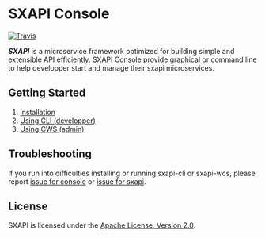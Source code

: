 SXAPI Console
=============

[![Travis](https://travis-ci.org//startxfr/sxapi-console.svg?branch=dev)](https://travis-ci.org/startxfr/sxapi-console)

***SXAPI*** is a microservice framework optimized for building simple and extensible API efficiently. SXAPI Console provide graphical or command line to help developper start and manage their sxapi microservices.


Getting Started
---------------

1. [Installation](https://github.com/startxfr/sxapi-console/blob/dev/docs/1.Install.md)
2. [Using CLI (developper)](https://github.com/startxfr/sxapi-console/blob/dev/docs/2.CLI.md)
3. [Using CWS (admin)](https://github.com/startxfr/sxapi-console/blob/dev/docs/3.CWS.md)


Troubleshooting
---------------

If you run into difficulties installing or running sxapi-cli or sxapi-wcs, please report [issue for console](https://github.com/startxfr/sxapi-console/issues/new) or  [issue for sxapi](https://github.com/startxfr/sxapi-core/issues/new).

License
-------

SXAPI is licensed under the [Apache License, Version 2.0](http://www.apache.org/licenses/).